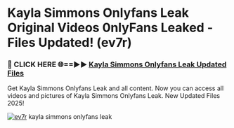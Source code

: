 # Kayla Simmons Onlyfans Leak Original Videos 0nlyFans Leaked - Files Updated! (ev7r)

<h3>🔴 CLICK HERE 🌐==►► <a href="https://tinyurl.com/2jnfzry5" rel="nofollow">Kayla Simmons Onlyfans Leak Updated Files</a></h3>

Get Kayla Simmons Onlyfans Leak and all content. Now you can access all videos and pictures of Kayla Simmons Onlyfans Leak. New Updated Files 2025!

[![ev7r](https://i.imgur.com/GyGTBgg.gif)](https://tinyurl.com/2jnfzry5)
kayla simmons onlyfans leak